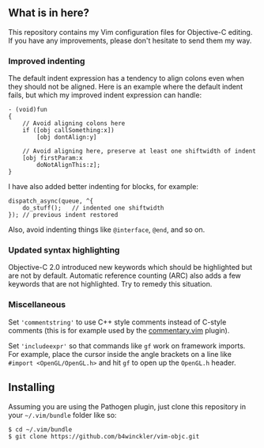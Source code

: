 ## What is in here?

This repository contains my Vim configuration files for Objective-C editing.
If you have any improvements, please don't hesitate to send them my way.


### Improved indenting

The default indent expression has a tendency to align colons even when they
should not be aligned.  Here is an example where the default indent fails, but
which my improved indent expression can handle:

```objc
- (void)fun
{
    // Avoid aligning colons here
    if ([obj callSomething:x])
        [obj dontAlign:y]

    // Avoid aligning here, preserve at least one shiftwidth of indent
    [obj firstParam:x
        doNotAlignThis:z];
}
```

I have also added better indenting for blocks, for example:

```objc
dispatch_async(queue, ^{
    do_stuff();   // indented one shiftwidth
}); // previous indent restored
```

Also, avoid indenting things like `@interface`, `@end`, and so on.


### Updated syntax highlighting

Objective-C 2.0 introduced new keywords which should be highlighted but are not
by default.  Automatic reference counting (ARC) also adds a few keywords that
are not highlighted.  Try to remedy this situation.


### Miscellaneous

Set `'commentstring'` to use C++ style comments instead of C-style comments
(this is for example used by the
[commentary.vim](https://github.com/tpope/vim-commentary) plugin).

Set `'includeexpr'` so that commands like `gf` work on framework imports.  For
example, place the cursor inside the angle brackets on a line like `#import
<OpenGL/OpenGL.h>` and hit `gf` to open up the `OpenGL.h` header.


## Installing

Assuming you are using the Pathogen plugin, just clone this repository in your
`~/.vim/bundle` folder like so:

```
$ cd ~/.vim/bundle
$ git clone https://github.com/b4winckler/vim-objc.git
```
